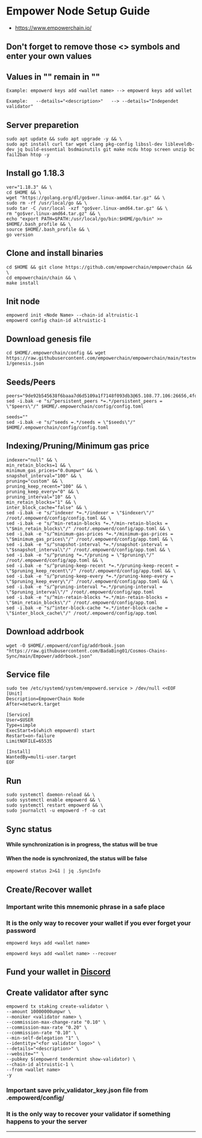 # Empower Node Setup Guide
* https://www.empowerchain.io/

## Don't forget to remove those <> symbols and enter your own values
## Values in "" remain in ""
```
Example: empowerd keys add <wallet name> --> empowerd keys add wallet

Example:   --details="<description>"   --> --details="Independet validator"
```

## Server preparetion
```
sudo apt update && sudo apt upgrade -y && \
sudo apt install curl tar wget clang pkg-config libssl-dev libleveldb-dev jq build-essential bsdmainutils git make ncdu htop screen unzip bc fail2ban htop -y
```
## Install go 1.18.3
```
ver="1.18.3" && \
cd $HOME && \
wget "https://golang.org/dl/go$ver.linux-amd64.tar.gz" && \
sudo rm -rf /usr/local/go && \
sudo tar -C /usr/local -xzf "go$ver.linux-amd64.tar.gz" && \
rm "go$ver.linux-amd64.tar.gz" && \
echo "export PATH=$PATH:/usr/local/go/bin:$HOME/go/bin" >> $HOME/.bash_profile && \
source $HOME/.bash_profile && \
go version
```
## Clone and install binaries
```
cd $HOME && git clone https://github.com/empowerchain/empowerchain && \
cd empowerchain/chain && \
make install
```
## Init node
```
empowerd init <Node Name> --chain-id altruistic-1
empowerd config chain-id altruistic-1
```
## Download genesis file
```
cd $HOME/.empowerchain/config && wget https://raw.githubusercontent.com/empowerchain/empowerchain/main/testnets/altruistic-1/genesis.json
```
## Seeds/Peers
```
peers="9de92b545638f6baaa7d6d5109a1f7148f093db3@65.108.77.106:26656,4fd5e497563b2e09cfe6f857fb35bdae76c12582@65.108.206.56:26656,fe32c17373fbaa36d9fd86bc1146bfa125bb4f58@5.9.147.185:26656,220fb60b083bc4d443ce2a7a5363f4813dd4aef4@116.202.236.115:26656,225ad85c594d03942a026b90f4dab43f90230ea0@88.99.3.158:26656,2a2932e780a681ddf980594f7eacf5a33081edaf@192.168.147.43:26656,333de3fc2eba7eead24e0c5f53d665662b2ba001@10.132.0.11:26656,4a38efbae54fd1357329bd583186a68ccd6d85f9@94.130.212.252:26656,52450b21f346a4cf76334374c9d8012b2867b842@167.172.246.201:26656,56d05d4ae0e1440ad7c68e52cc841c424d59badd@192.168.1.46:26656,6a675d4f66bfe049321c3861bcfd19bd09fefbde@195.3.223.204:26656,1069820cdd9f5332503166b60dc686703b2dccc5@138.201.141.76:26656,277ff448eec6ec7fa665f68bdb1c9cb1a52ff597@159.69.110.238:26656,3335c9458105cf65546db0fb51b66f751eeb4906@5.189.129.30:26656,bfb56f4cb8361c49a2ac107251f92c0ea5a1c251@192.168.1.177:26656,edc9aa0bbf1fcd7433fcc3650e3f50ab0becc0b5@65.21.170.3:26656,d582bcd8a8f0a20c551098571727726bc75bae74@213.239.217.52:26656,eb182533a12d75fbae1ec32ef1f8fc6b6dd06601@65.109.28.219:26656,b22f0708c6f393bf79acc0a6ca23643fe7d58391@65.21.91.50:26656,e8f6d75ab37bf4f08c018f306416df1e138fd21c@95.217.135.41:26656,ed83872f2781b2bdb282fc2fd790527bcb6ffe9f@192.168.3.17:26656"
sed -i.bak -e "s/^persistent_peers *=.*/persistent_peers = \"$peers\"/" $HOME/.empowerchain/config/config.toml

seeds=""
sed -i.bak -e "s/^seeds =.*/seeds = \"$seeds\"/" $HOME/.empowerchain/config/config.toml
```
## Indexing/Pruning/Minimum gas price
```
indexer="null" && \
min_retain_blocks=1 && \
minimum_gas_prices="0.0umpwr" && \
snapshot_interval="100" && \
pruning="custom" && \
pruning_keep_recent="100" && \
pruning_keep_every="0" && \
pruning_interval="10" && \
min_retain_blocks="1" && \
inter_block_cache="false" && \
sed -i.bak -e "s/^indexer *=.*/indexer = \"$indexer\"/" /root/.empowerd/config/config.toml && \
sed -i.bak -e "s/^min-retain-blocks *=.*/min-retain-blocks = \"$min_retain_blocks\"/" /root/.empowerd/config/app.toml && \
sed -i.bak -e "s/^minimum-gas-prices *=.*/minimum-gas-prices = \"$minimum_gas_prices\"/" /root/.empowerd/config/app.toml && \
sed -i.bak -e "s/^snapshot-interval *=.*/snapshot-interval = \"$snapshot_interval\"/" /root/.empowerd/config/app.toml && \
sed -i.bak -e "s/^pruning *=.*/pruning = \"$pruning\"/" /root/.empowerd/config/app.toml && \
sed -i.bak -e "s/^pruning-keep-recent *=.*/pruning-keep-recent = \"$pruning_keep_recent\"/" /root/.empowerd/config/app.toml && \
sed -i.bak -e "s/^pruning-keep-every *=.*/pruning-keep-every = \"$pruning_keep_every\"/" /root/.empowerd/config/app.toml && \
sed -i.bak -e "s/^pruning-interval *=.*/pruning-interval = \"$pruning_interval\"/" /root/.empowerd/config/app.toml
sed -i.bak -e "s/^min-retain-blocks *=.*/min-retain-blocks = \"$min_retain_blocks\"/" /root/.empowerd/config/app.toml
sed -i.bak -e "s/^inter-block-cache *=.*/inter-block-cache = \"$inter_block_cache\"/" /root/.empowerd/config/app.toml
```
## Download addrbook
```
wget -O $HOME/.empowerd/config/addrbook.json "https://raw.githubusercontent.com/BadaBing01/Cosmos-Chains-Sync/main/Empower/addrbook.json"
```
## Service file
```
sudo tee /etc/systemd/system/empowerd.service > /dev/null <<EOF
[Unit]
Description=EmpowerChain Node
After=network.target

[Service]
User=$USER
Type=simple
ExecStart=$(which empowerd) start
Restart=on-failure
LimitNOFILE=65535

[Install]
WantedBy=multi-user.target
EOF
```
## Run
```
sudo systemctl daemon-reload && \
sudo systemctl enable empowerd && \
sudo systemctl restart empowerd && \
sudo journalctl -u empowerd -f -o cat
```
## Sync status
#### While synchronization is in progress, the status will be true
#### When the node is synchronized, the status will be false
```
empowerd status 2>&1 | jq .SyncInfo
```
## Create/Recover wallet
### Important write this mnemonic phrase in a safe place
### It is the only way to recover your wallet if you ever forget your password
```
empowerd keys add <wallet name>

empowerd keys add <wallet name> --recover
```
## Fund your wallet in [Discord](https://discord.gg/DNB4z8EZDx)
## Create validator after sync
```
empowerd tx staking create-validator \
--amount 10000000umpwr \
--moniker <validator name> \
--commission-max-change-rate "0.10" \
--commission-max-rate "0.20" \
--commission-rate "0.10" \
--min-self-delegation "1" \
--identity="<for validator logo>" \
--details="<description>" \
--website="" \
--pubkey $(empowerd tendermint show-validator) \
--chain-id altruistic-1 \
--from <wallet name>
-y
```
### Important save priv_validator_key.json file from .empowerd/config/
### It is the only way to recover your validator if something happens to your the server
___
